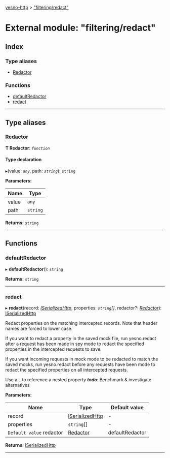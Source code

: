 [yesno-http](../README.md) > ["filtering/redact"](../modules/_filtering_redact_.md)

# External module: "filtering/redact"

## Index

### Type aliases

* [Redactor](_filtering_redact_.md#redactor)

### Functions

* [defaultRedactor](_filtering_redact_.md#defaultredactor)
* [redact](_filtering_redact_.md#redact)

---

## Type aliases

<a id="redactor"></a>

###  Redactor

**Ƭ Redactor**: *`function`*

#### Type declaration
▸(value: *`any`*, path: *`string`*): `string`

**Parameters:**

| Name | Type |
| ------ | ------ |
| value | `any` |
| path | `string` |

**Returns:** `string`

___

## Functions

<a id="defaultredactor"></a>

###  defaultRedactor

▸ **defaultRedactor**(): `string`

**Returns:** `string`

___
<a id="redact"></a>

###  redact

▸ **redact**(record: *[ISerializedHttp](../interfaces/_http_serializer_.iserializedhttp.md)*, properties: *`string`[]*, redactor?: *[Redactor](_filtering_redact_.md#redactor)*): [ISerializedHttp](../interfaces/_http_serializer_.iserializedhttp.md)

Redact properties on the matching intercepted records. Note that header names are forced to lower case.

If you want to redact a property in the saved mock file, run yesno.redact after a request has been made in spy mode to redact the specified properties in the intercepted requests to save.

If you want incoming requests in mock mode to be redacted to match the saved mocks, run yesno.redact before any requests have been mode to redact the specified properties on all intercepted requests.

Use a `.` to reference a nested property
*__todo__*: Benchmark & investigate alternatives

**Parameters:**

| Name | Type | Default value |
| ------ | ------ | ------ |
| record | [ISerializedHttp](../interfaces/_http_serializer_.iserializedhttp.md) | - |
| properties | `string`[] | - |
| `Default value` redactor | [Redactor](_filtering_redact_.md#redactor) |  defaultRedactor |

**Returns:** [ISerializedHttp](../interfaces/_http_serializer_.iserializedhttp.md)

___

